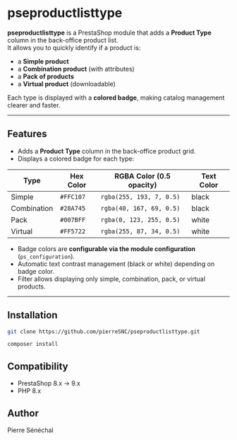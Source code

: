 # pseproductlisttype

**pseproductlisttype** is a PrestaShop module that adds a **Product Type** column in the back-office product list.  
It allows you to quickly identify if a product is:

- a **Simple product**
- a **Combination product** (with attributes)
- a **Pack of products**
- a **Virtual product** (downloadable)

Each type is displayed with a **colored badge**, making catalog management clearer and faster.

---

## Features

- Adds a **Product Type** column in the back-office product grid.
- Displays a colored badge for each type:

| Type        | Hex Color  | RGBA Color (0.5 opacity) | Text Color |
|------------|------------|--------------------------|------------|
| Simple     | `#FFC107`  | `rgba(255, 193, 7, 0.5)` | black      |
| Combination| `#28A745`  | `rgba(40, 167, 69, 0.5)` | black      |
| Pack       | `#007BFF`  | `rgba(0, 123, 255, 0.5)` | white      |
| Virtual    | `#FF5722`  | `rgba(255, 87, 34, 0.5)` | white      |

- Badge colors are **configurable via the module configuration** (`ps_configuration`).
- Automatic text contrast management (black or white) depending on badge color.
- Filter allows displaying only simple, combination, pack, or virtual products.

---

## Installation

```bash
git clone https://github.com/pierreSNC/pseproductlisttype.git
```
```bash
composer install
```

## Compatibility

- PrestaShop 8.x → 9.x
- PHP 8.x
  
## Author
Pierre Sénéchal